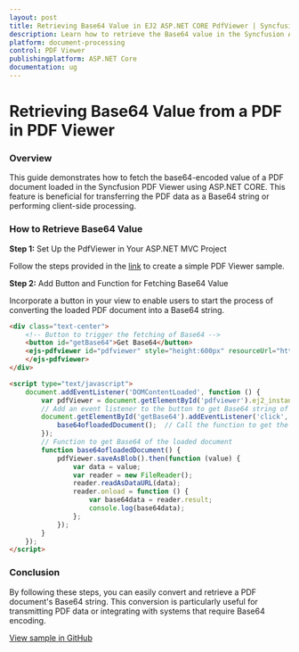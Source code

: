 ```yaml
---
layout: post
title: Retrieving Base64 Value in EJ2 ASP.NET CORE PdfViewer | Syncfusion
description: Learn how to retrieve the Base64 value in the Syncfusion ASP.NET CORE PDF Viewer component of Syncfusion Essential JS 2 and more.
platform: document-processing
control: PDF Viewer
publishingplatform: ASP.NET Core
documentation: ug
---
```


# Retrieving Base64 Value from a PDF in PDF Viewer
### Overview

This guide demonstrates how to fetch the base64-encoded value of a PDF document loaded in the Syncfusion PDF Viewer using ASP.NET CORE. This feature is beneficial for transferring the PDF data as a Base64 string or performing client-side processing.

### How to Retrieve Base64 Value

**Step 1:** Set Up the PdfViewer in Your ASP.NET MVC Project

 Follow the steps provided in the [link](https://help.syncfusion.com/document-processing/pdf/pdf-viewer/asp-net-core/getting-started) to create a simple PDF Viewer sample.

**Step 2:** Add Button and Function for Fetching Base64 Value

Incorporate a button in your view to enable users to start the process of converting the loaded PDF document into a Base64 string.

```html
<div class="text-center">
    <!-- Button to trigger the fetching of Base64 -->
    <button id="getBase64">Get Base64</button>
    <ejs-pdfviewer id="pdfviewer" style="height:600px" resourceUrl="https://cdn.syncfusion.com/ej2/27.2.2/dist/ej2-pdfviewer-lib" documentPath="https://cdn.syncfusion.com/content/pdf/pdf-succinctly.pdf">
    </ejs-pdfviewer>
</div>

<script type="text/javascript">
    document.addEventListener('DOMContentLoaded', function () {
        var pdfViewer = document.getElementById('pdfviewer').ej2_instances[0];
        // Add an event listener to the button to get Base64 string of the loaded document
        document.getElementById('getBase64').addEventListener('click', function () {
            base64ofloadedDocument();  // Call the function to get the Base64 string
        });
        // Function to get Base64 of the loaded document
        function base64ofloadedDocument() {
            pdfViewer.saveAsBlob().then(function (value) {
                var data = value;
                var reader = new FileReader();
                reader.readAsDataURL(data);
                reader.onload = function () {
                    var base64data = reader.result;
                    console.log(base64data);
                };
            });
        }
    });
</script>

```
### Conclusion

By following these steps, you can easily convert and retrieve a PDF document's Base64 string. This conversion is particularly useful for transmitting PDF data or integrating with systems that require Base64 encoding.

[View sample in GitHub](https://github.com/SyncfusionExamples/asp-core-pdf-viewer-examples/tree/master/How%20to)